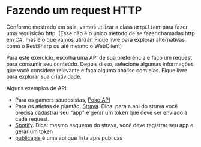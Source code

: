 # Fazendo um request HTTP
Conforme mostrado em sala, vamos utilizar a class `HttpClient` para fazer uma requisição http. (Esse não é o único método de se fazer chamadas http em C#, mas é o que vamos utilizar. Fique livre para explorar alternativas como o RestSharp ou até mesmo o WebClient)

Para este exercício, escolha uma API de sua preferência e faço um request para consumir seu conteúdo. Depois disso, selecione algumas informações que você considere relevante e faça alguma análise com elas. Fique livre para explorar sua criatividade.

Alguns exemplos de API:
 - Para os gamers saudosistas, [Poke API](https://pokeapi.co/)
 - Para os atletas de plantão, [Strava](https://developers.strava.com/). Dica: para a api do strava você precisa cadastrar seu "app" e gerar um token que deve ser enviado a cada request.
 - [Spotify](https://developer.spotify.com/documentation/web-api/quick-start/). Dica: mesmo esquema do strava, você deve registrar seu app e gerar um token
 - [publicapis](https://api.publicapis.org/entries) é uma api que lista apis publicas
